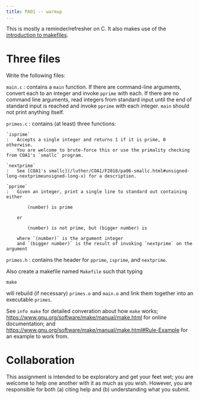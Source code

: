 ```yaml
---
title: PA01 -- warmup
...
```


This is mostly a reminder/refresher on C.
It also makes use of the [introduction to makefiles](make.html).

# Three files

Write the following files:

`main.c`
:   contains a `main` function.
    If there are command-line arguments,
    convert each to an integer and invoke `pprime` with each.
    If there are no command line arguments,
    read integers from standard input until the end of standard input is reached
    and invoke `pprime` with each integer.
    `main` should not print anything itself.

`primes.c`
:   contains (at least) three functions:

    `isprime`
    :   Accepts a single integer and returns 1 if it is prime, 0 otherwise.
        You are welcome to brute-force this or use the primality checking from COA1's `smallc` program.
    
    `nextprime`
    :   See [COA1's smallc](/luther/COA1/F2018/pa06-smallc.html#unsigned-long-nextprimeunsigned-long-x) for a description.
    
    `pprime`
    :   Given an integer, print a single line to standard out containing either
    
            (number) is prime
        
        or
        
            (number) is not prime, but (bigger number) is
        
        where `(number)` is the argument integer
        and `(bigger number)` is the result of invoking `nextprime` on the argument

`primes.h`
:   contains the header for `pprime`, `isprime`, and `nextprime`.

Also create a makefile named `Makefile` such that typing

    make

will rebuild (if necessary) `primes.o` and `main.o` and link them together into an executable `primes`.

See `info make` for detailed converation about how `make` works;
<https://www.gnu.org/software/make/manual/make.html> for online documentation;
and <https://www.gnu.org/software/make/manual/make.html#Rule-Example> for an example to work from.

# Collaboration

This assignment is intended to be exploratory and get your feet wet;
you are welcome to help one another with it as much as you wish.
However, you are responsible for both (a) citing help and (b) understanding what you submit.

